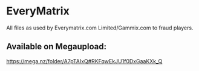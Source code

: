 # EveryMatrix
All files as used by Everymatrix.com Limited/Gammix.com to fraud players.


## Available on Megaupload:
https://mega.nz/folder/A7pTAIxQ#RKFqwEkJU1f0DxGaaKXk_Q
